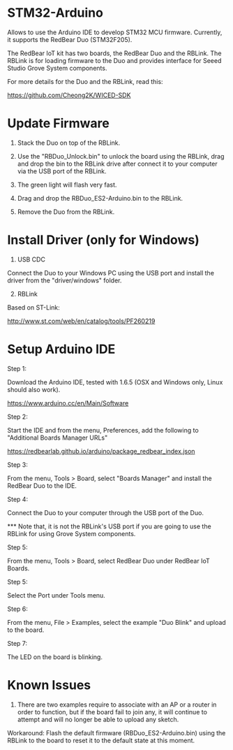 
# STM32-Arduino

Allows to use the Arduino IDE to develop STM32 MCU firmware. Currently, it supports the RedBear Duo (STM32F205).

The RedBear IoT kit has two boards, the RedBear Duo and the RBLink. The RBLink is for loading firmware to the Duo and provides interface for Seeed Studio Grove System components.

For more details for the Duo and the RBLink, read this:

https://github.com/Cheong2K/WICED-SDK

# Update Firmware

1. Stack the Duo on top of the RBLink.

2. Use the "RBDuo_Unlock.bin" to unlock the board using the RBLink, drag and drop the bin to the RBLink drive after connect it to your computer via the USB port of the RBLink.

3. The green light will flash very fast.

4. Drag and drop the RBDuo_ES2-Arduino.bin to the RBLink.

5. Remove the Duo from the RBLink.
 
# Install Driver (only for Windows)

1. USB CDC

 Connect the Duo to your Windows PC using the USB port and install the driver from the "driver/windows" folder.

2. RBLink

Based on ST-Link:

 http://www.st.com/web/en/catalog/tools/PF260219

# Setup Arduino IDE

Step 1:

Download the Arduino IDE, tested with 1.6.5 (OSX and Windows only, Linux should also work).

https://www.arduino.cc/en/Main/Software

Step 2:

Start the IDE and from the menu, Preferences, add the following to "Additional Boards Manager URLs"

https://redbearlab.github.io/arduino/package_redbear_index.json

Step 3:

From the menu, Tools > Board, select "Boards Manager" and install the RedBear Duo to the IDE.

Step 4:

Connect the Duo to your computer through the USB port of the Duo.

*** Note that, it is not the RBLink's USB port if you are going to use the RBLink for using Grove System components.

Step 5:

From the menu, Tools > Board, select RedBear Duo under RedBear IoT Boards.

Step 5:

Select the Port under Tools menu.

Step 6:

From the menu, File > Examples, select the example "Duo Blink" and upload to the board.

Step 7:

The LED on the board is blinking.

# Known Issues

1. There are two examples require to associate with an AP or a router in order to function, but if the board fail to join any, it will continue to attempt and will no longer be able to upload any sketch.

Workaround: Flash the default firmware (RBDuo_ES2-Arduino.bin) using the RBLink to the board to reset it to the default state at this moment.

